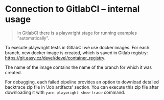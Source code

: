 # Connection to GitlabCI – internal usage

> In GitlabCI there is a playwright stage for running examples "automatically".

To execute playwright tests in GitlabCI we use docker images. For each branch, new docker image is created, which is saved in Gitlab registry: https://git.easy.cz/devel/devel/container_registry.

The name of the image contains the name of the branch for which it was created.

For debugging, each failed pipeline provides an option to download detailed backtrace zip file in 'Job artifacts' section. You can execute this zip file after downloading it with `yarn playwright show-trace` command. 
